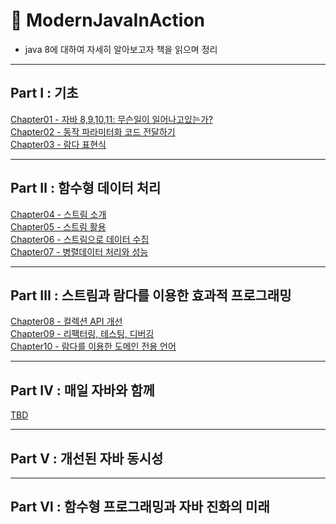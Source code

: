 # 📖 ModernJavaInAction 
* java 8에 대하여 자세히 알아보고자 책을 읽으며 정리
---
## Part Ⅰ : 기초
<a href = "https://github.com/day0ung/TIL-ModernJavaInAction/blob/main/contents/Chapter01%20-%20%EC%9E%90%EB%B0%94%208%2C9%2C10%2C11:%20%EB%AC%B4%EC%8A%A8%EC%9D%BC%EC%9D%B4%20%EC%9D%BC%EC%96%B4%EB%82%98%EA%B3%A0%EC%9E%88%EB%8A%94%EA%B0%80%3F.md"> Chapter01 - 자바 8,9,10,11: 무슨일이 일어나고있는가? 
</a>
</br>
<a href = "https://github.com/day0ung/TIL-ModernJavaInAction/blob/main/contents/Chapter02%20-%20%EB%8F%99%EC%9E%91%20%ED%8C%8C%EB%9D%BC%EB%AF%B8%ED%84%B0%ED%99%94%20%EC%BD%94%EB%93%9C%EC%A0%84%EB%8B%AC%ED%95%98%EA%B8%B0.md"> 
Chapter02 - 동작 파라미터화 코드 전달하기 
</a> 
</br>
<a href = "https://github.com/day0ung/ModernJavaInAction/blob/main/contents/Chapter03%20-%20%EB%9E%8C%EB%8B%A4%ED%91%9C%ED%98%84%EC%8B%9D.md"> 
Chapter03 - 람다 표현식 
</a>

---
## Part Ⅱ : 함수형 데이터 처리
<a href = "https://github.com/day0ung/ModernJavaInAction/blob/main/contents/Chapter04%20-%20%EC%8A%A4%ED%8A%B8%EB%A6%BC%20%EC%86%8C%EA%B0%9C.md"> 
Chapter04 - 스트림 소개
</a>
</br>
<a href = "https://github.com/day0ung/ModernJavaInAction/blob/main/contents/Chapter05%20-%20%EC%8A%A4%ED%8A%B8%EB%A6%BC%20%ED%99%9C%EC%9A%A9.md"> 
Chapter05 - 스트림 활용
</a>
</br>
<a href = "https://github.com/day0ung/ModernJavaInAction/blob/main/contents/Chapter06%20-%20%EC%8A%A4%ED%8A%B8%EB%A6%BC%EC%9C%BC%EB%A1%9C%20%EB%8D%B0%EC%9D%B4%ED%84%B0%20%EC%88%98%EC%A7%91.md">
Chapter06 - 스트림으로 데이터 수집
</a>
</br>
<a href = "https://github.com/day0ung/ModernJavaInAction/blob/main/contents/Chapter07%20-%20%EB%B3%91%EB%A0%AC%20%EB%8D%B0%EC%9D%B4%ED%84%B0%20%EC%B2%98%EB%A6%AC%EC%99%80%20%EC%84%B1%EB%8A%A5.md">
Chapter07 - 병렬데이터 처리와 성능
</a>

---
## Part Ⅲ : 스트림과 람다를 이용한 효과적 프로그래밍
<a href = "https://github.com/day0ung/ModernJavaInAction/blob/main/contents/Chapter08%20-%20%EC%BB%AC%EB%A0%89%EC%85%98%20API%20%EA%B0%9C%EC%84%A0.md">
Chapter08 - 컬렉션 API 개선
</a>  
</br>
<a href="https://github.com/day0ung/ModernJavaInAction/blob/main/contents/Chapter09%20-%20%EB%A6%AC%ED%8C%A9%ED%84%B0%EB%A7%81%2C%20%ED%85%8C%EC%8A%A4%ED%8C%85%2C%20%EB%94%94%EB%B2%84%EA%B9%85.md">
Chapter09 - 리팩터링, 테스팅, 디버깅
</a>  
</br>
<a href="https://github.com/day0ung/ModernJavaInAction/blob/main/contents/Chapter10%20-%20%EB%9E%8C%EB%8B%A4%EB%A5%BC%20%EC%9D%B4%EC%9A%A9%ED%95%9C%20%EB%8F%84%EB%A9%94%EC%9D%B8%20%EC%A0%84%EC%9A%A9%20%EC%96%B8%EC%96%B4.md">
Chapter10 - 람다를 이용한 도메인 전용 언어
</a>  

---
## Part Ⅳ : 매일 자바와 함께

<a href="https://github.com/day0ung/ModernJavaInAction/blob/main/contents/">
TBD
</a>  
</br>

---
## Part Ⅴ : 개선된 자바 동시성
---
## Part Ⅵ : 함수형 프로그래밍과 자바 진화의 미래
